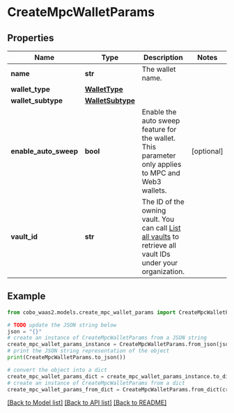 # CreateMpcWalletParams


## Properties

Name | Type | Description | Notes
------------ | ------------- | ------------- | -------------
**name** | **str** | The wallet name. | 
**wallet_type** | [**WalletType**](WalletType.md) |  | 
**wallet_subtype** | [**WalletSubtype**](WalletSubtype.md) |  | 
**enable_auto_sweep** | **bool** | Enable the auto sweep feature for the wallet. This parameter only applies to MPC and Web3 wallets. | [optional] 
**vault_id** | **str** | The ID of the owning vault. You can call [List all vaults](https://www.cobo.com/developers/v2/api-references/wallets--mpc-wallets/list-all-vaults) to retrieve all vault IDs under your organization. | 

## Example

```python
from cobo_waas2.models.create_mpc_wallet_params import CreateMpcWalletParams

# TODO update the JSON string below
json = "{}"
# create an instance of CreateMpcWalletParams from a JSON string
create_mpc_wallet_params_instance = CreateMpcWalletParams.from_json(json)
# print the JSON string representation of the object
print(CreateMpcWalletParams.to_json())

# convert the object into a dict
create_mpc_wallet_params_dict = create_mpc_wallet_params_instance.to_dict()
# create an instance of CreateMpcWalletParams from a dict
create_mpc_wallet_params_from_dict = CreateMpcWalletParams.from_dict(create_mpc_wallet_params_dict)
```
[[Back to Model list]](../README.md#documentation-for-models) [[Back to API list]](../README.md#documentation-for-api-endpoints) [[Back to README]](../README.md)


